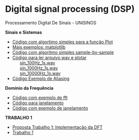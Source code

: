 # Digital signal processing (DSP)
Processamento Digital De Sinais - UNISINOS

**Sinais e Sistemas**
* [Código com algortimo simples para a função Plot](https://github.com/nicolegold/DSP_UNISINOS/blob/main/CodigosAula/funcaoPlot.py)
* [Mais exemplos: matplotlib](https://matplotlib.org/stable/tutorials/introductory/sample_plots.html)
* [Código com algoritmo simples sample-by-sample](https://github.com/nicolegold/DSP_UNISINOS/blob/main/CodigosAula/duas_senoides.py)
* [Código para ler arquivo wav e plotar](https://github.com/nicolegold/DSP_UNISINOS/blob/main/CodigosAula/arquivo_wav/wav_plotar.py)<ol>[sin_100Hz_1s.wav](https://github.com/nicolegold/DSP_UNISINOS/blob/main/CodigosAula/arquivo_wav/sin_100Hz_1s.wav)</ol><ol>[sin_1000Hz_1s.wav](https://github.com/nicolegold/DSP_UNISINOS/blob/main/CodigosAula/arquivo_wav/sin_1000Hz_1s.wav)</ol><ol>[sin_10000Hz_1s.wav](https://github.com/nicolegold/DSP_UNISINOS/blob/main/CodigosAula/arquivo_wav/sin_10000Hz_1s.wav)</ol>
* [Código Exemplo de Aliasing](https://github.com/nicolegold/DSP_UNISINOS/blob/main/CodigosAula/aliasing.py)

**Domínio da Frequência**
* [Código com exemplo de fft](https://github.com/nicolegold/DSP_UNISINOS/blob/main/CodigosAula/exemplo_fft.py)
* [Código para janelamento](https://github.com/nicolegold/DSP_UNISINOS/blob/main/CodigosAula/janelamento.py)
* [Código com exemplo de janelamento](https://github.com/nicolegold/DSP_UNISINOS/blob/main/CodigosAula/janelamento_exemplo.py)

**TRABALHO 1**
* [Proposta Trabalho 1: Implementação da DFT](https://github.com/nicolegold/DSP_UNISINOS/blob/main/DSP_Trabalho1)
* [Trabalho 1]()
